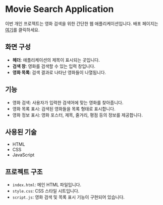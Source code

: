 # Movie Search Application

이번 개인 프로젝트는 영화 검색을 위한 간단한 웹 애플리케이션입니다.
배포 페이지는 [여기](https://kapuist.github.io/nbc-Movie/)를 클릭하세요.

## 화면 구성

- **헤더**: 애플리케이션의 제목이 표시되는 곳입니다.
- **검색 창**: 영화를 검색할 수 있는 입력 창입니다.
- **영화 목록**: 검색 결과로 나타난 영화들이 나열됩니다.

## 기능

- 영화 검색: 사용자가 입력한 검색어에 맞는 영화를 찾아줍니다.
- 영화 목록 표시: 검색된 영화들을 목록 형태로 표시합니다.
- 영화 정보 표시: 영화 포스터, 제목, 줄거리, 평점 등의 정보를 제공합니다.

## 사용된 기술

- HTML
- CSS
- JavaScript

## 프로젝트 구조

- `index.html`: 메인 HTML 파일입니다.
- `style.css`: CSS 스타일 시트입니다.
- `script.js`: 영화 검색 및 목록 표시 기능이 구현되어 있습니다.
